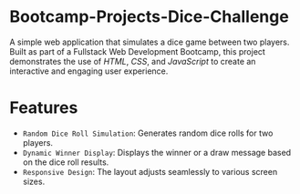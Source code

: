 # Bootcamp-Projects-Dice-Challenge

A simple web application that simulates a dice game between two players. Built as part of a Fullstack Web Development Bootcamp, this project demonstrates the use of *HTML*, *CSS*, and *JavaScript* to create an interactive and engaging user experience.

# Features

- `Random Dice Roll Simulation`: Generates random dice rolls for two players.
- `Dynamic Winner Display`: Displays the winner or a draw message based on the dice roll results.
- `Responsive Design`: The layout adjusts seamlessly to various screen sizes.
